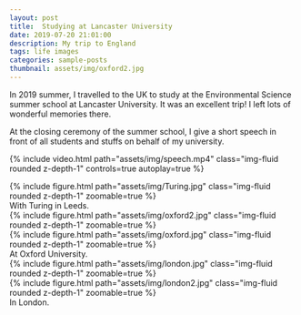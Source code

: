 ```yaml
---
layout: post
title:  Studying at Lancaster University
date: 2019-07-20 21:01:00
description: My trip to England
tags: life images
categories: sample-posts
thumbnail: assets/img/oxford2.jpg
---
```

In 2019 summer, I travelled to the UK to study at the Environmental Science summer school at Lancaster University. It was an excellent trip! I left lots of wonderful memories there.

At the closing ceremony of the summer school, I give a short speech in front of all students and stuffs on behalf of my university.

{% include video.html path="assets/img/speech.mp4" class="img-fluid rounded z-depth-1" controls=true autoplay=true %}

<div class="row mt-3">
    <div class="col-sm mt-3 mt-md-0">
        {% include figure.html path="assets/img/Turing.jpg" class="img-fluid rounded z-depth-1" zoomable=true %}
    </div>
</div>
<div class="caption">
    With Turing in Leeds.
</div>

<div class="row mt-3">
    <div class="col-sm mt-3 mt-md-0">
        {% include figure.html path="assets/img/oxford2.jpg" class="img-fluid rounded z-depth-1" zoomable=true %}
    </div>
    <div class="col-sm mt-3 mt-md-0">
        {% include figure.html path="assets/img/oxford.jpg" class="img-fluid rounded z-depth-1" zoomable=true %}
    </div>
</div>
<div class="caption">
    At Oxford University.
</div>


<div class="row mt-3">
    <div class="col-sm mt-3 mt-md-0">
        {% include figure.html path="assets/img/london.jpg" class="img-fluid rounded z-depth-1" zoomable=true %}
    </div>
    <div class="col-sm mt-3 mt-md-0">
        {% include figure.html path="assets/img/london2.jpg" class="img-fluid rounded z-depth-1" zoomable=true %}
    </div>
</div>
<div class="caption">
    In London.
</div>

